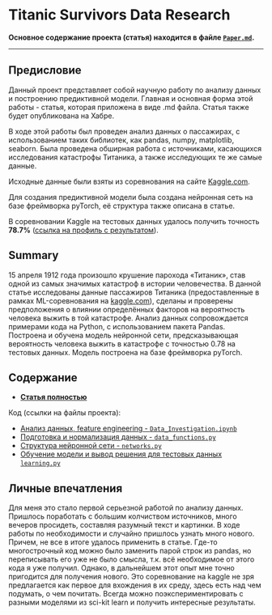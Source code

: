 # Titanic Survivors Data Research

**Основное содержание проекта (статья) находится в файле [`Paper.md`](https://github.com/pas-zhukov/Titanic-Survivors-Data-Research/blob/master/Paper.md).**

---

## Предисловие

Данный проект представляет собой научную работу по анализу данных и построению предиктивной модели. Главная и основная форма этой работы - статья, которая приложена в виде .md файла. Статья также будет опубликована на Хабре.

В ходе этой работы был проведен анализ данных о пассажирах, с использованием таких библиотек, как pandas, numpy, matplotlib, seaborn. Была проведена обширная работа с источниками, касающихся исследования катастрофы Титаника, а также исследующих те же самые данные.

Исходные данные были взяты из соревнования на сайте [Kaggle.com](https://www.kaggle.com/competitions/titanic).

Для создания предиктивной модели была создана нейронная сеть на базе фреймворка pyTorch, её структура также описана в статье.

В соревновании Kaggle на тестовых данных удалось получить точность **78.7%** ([ссылка на профиль с результатом](https://www.kaggle.com/paszhukov/competitions?tab=active)).

## Summary

15 апреля 1912 года произошло крушение парохода «Титаник», став одной из самых значимых катастроф в истории человечества. В данной статье исследованы данные пассажиров Титаника (предоставленные в рамках ML-соревнования на [kaggle.com](https://www.kaggle.com/competitions/titanic/data)), сделаны и проверены предположения о влиянии определённых факторов на вероятность человека выжить в той катастрофе. Анализ данных сопровождается примерами кода на Python, с использованием пакета Pandas. Построена и обучена модель нейронной сети, предсказывающая вероятность человека выжить в катастрофе с точностью 0.78 на тестовых данных. Модель построена на базе фреймворка pyTorch.

## Содержание

* **[Статья полностью](https://github.com/pas-zhukov/Titanic-Survivors-Data-Research/blob/master/Paper.md)**

Код (ссылки на файлы проекта):
* [Анализ данных, feature engineering - `Data_Investigation.ipynb`](https://github.com/pas-zhukov/Titanic-Survivors-Data-Research/blob/master/Data_Investigation.ipynb)
* [Подготовка и нормализация данных - `data_functions.py`](https://github.com/pas-zhukov/Titanic-Survivors-Data-Research/blob/master/data_functions.py)
* [Структура нейронной сети - `networks.py`](https://github.com/pas-zhukov/Titanic-Survivors-Data-Research/blob/master/networks.py)
* [Обучение модели и вывод решения для тестовых данных `learning.py`](https://github.com/pas-zhukov/Titanic-Survivors-Data-Research/blob/master/learning.py)

## Личные впечатления

Для меня это стало первой серьезной работой по анализу данных. Пришлось поработать с большим колчиством источников, много вечеров просидеть, составляя разумный текст и картинки.
В ходе работы по необходимости и случайно пришлось узнать много нового. Причем, не все в итоге удалось применить в статье. Где-то многострочный код можно было заменить парой строк из pandas, но переписывать его уже не было смысла, т.к. всё необходимое от этого кода я уже получил.
Однако, в дальнейшем этот опыт мне точно пригодится для получения нового. Это соревнование на kaggle не зря предлагается как первое для вхождения в их среду, здесь есть над чем подумать, о чем почитать. Всегда можно поэкспериментировать с разными моделями из sci-kit learn и получить интересные результаты. 
